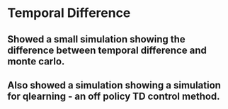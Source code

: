 # Temporal Difference
## Showed a small simulation showing the difference between temporal difference and monte carlo. 
## Also showed a simulation showing a simulation for qlearning - an off policy TD control method. 
